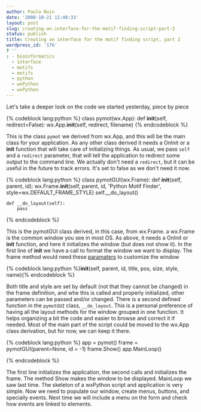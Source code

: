 ```yaml
---
author: Paulo Nuin
date: '2008-10-21 11:40:33'
layout: post
slug: creating-an-interface-for-the-motif-finding-script-part-2
status: publish
title: Creating an interface for the motif finding script, part 2
wordpress_id: '176'
? ''
: - bioinformatics
  - interface
  - motifs
  - motifs
  - python
  - wxPython
  - wxPython
---
```


Let's take a deeper look on the code we started yesterday, piece by
piece 

{% codeblock lang:python %}
class pymot(wx.App):
    def __init__(self, redirect=False):
        wx.App.__init__(self, redirect, filename)
{% endcodeblock %}

This is the class `pymot` we derived from wx.App,
and this will be the main class for your application. As any other class
derived it needs a OnInit or a __init__ function that will take care
of initializing things. As usual, we pass `self` and a `redirect`
parameter, that will tell the application to redirect some output to the
command line. We actually don't need a `redirect`, but it can be useful
in the future to track errors. It's set to false as we don't need it
now. 

{% codeblock lang:python %}
class pymotGUI(wx.Frame):
    def __init__(self, parent, id):
        wx.Frame.__init__(self, parent, id,  'Python Motif Finder', style=wx.DEFAULT_FRAME_STYLE)
        self.__do_layout()
 
    def __do_layout(self):
        pass

{% endcodeblock %}


This is the pymotGUI class derived, in this case, from wx.Frame. a wx.Frame
is the common window you see in most OS. As above, it needs a OnInit or
__init__ function, and here it initializes the window (but does not show it). In the first line of __init__ we have a call to format the
window we want to display. The frame method would need these
[paramaters](http://www.wxpython.org/docs/api/wx.Frame-class.html) to
customize the window 


{% codeblock lang:python %}__init__(self, parent, id, title, pos, size, style, name){% endcodeblock %} 

Both title and
style are set by default (not that they cannot be changed) in the frame
definition, and whe this is called and properly initialized, other
parameters can be passed and/or changed. There is a second defined
function in the `pymotGUI` class, `__do_layout`. This is a personal
preference of having all the layout methods for the window grouped in
one function. It helps organizing a bit the code and easier to browse
and correct it if needed. Most of the main part of the script could be
moved to the wx.App class derivation, but for now, we can keep it there.


{% codeblock lang:python %}
app = pymot()
frame = pymotGUI(parent=None, id = -1)
frame.Show()
app.MainLoop()

{% endcodeblock %} 


The first line initializes the application, the second calls and
initializes the frame. The method Show makes the window to be displayed.
MainLoop we saw last time. The skeleton of a wxPython script and
application is very simple. Now we need to populate our window, create
menus, buttons, and specially events. Next time we will include a menu
on the form and check how events are linked to elements.
